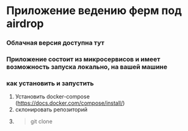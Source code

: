 # Приложение ведению ферм под airdrop
### Облачная версия доступна тут
### Приложение состоит из микросервисов и имеет возможность запуска локально, на вашей машине

### как установить и запустить
1) Установить docker-compose (https://docs.docker.com/compose/install/)
2) склонировать репозиторий 
3) > git сlone 